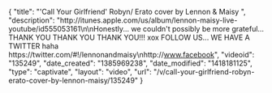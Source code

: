 {
    "title": "'Call Your Girlfriend' Robyn\/ Erato cover by Lennon & Maisy ",
    "description": "http:\/\/itunes.apple.com\/us\/album\/lennon-maisy-live-youtube\/id555053161\n\nHonestly... we couldn't possibly be more grateful... THANK YOU THANK YOU THANK YOU!!! xox FOLLOW US... WE HAVE A TWITTER haha https:\/\/twitter.com\/#!\/lennonandmaisy\nhttp:\/\/www.facebook",
    "videoid": "135249",
    "date_created": "1385969238",
    "date_modified": "1418181125",
    "type": "captivate",
    "layout": "video",
    "url": "\/v\/call-your-girlfriend-robyn-erato-cover-by-lennon-maisy\/135249"
}